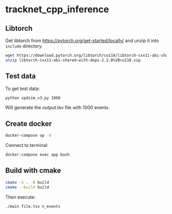 # tracknet_cpp_inference
## Libtorch
Get libtorch from https://pytorch.org/get-started/locally/ and unzip it into ```include``` directory.
```bash
wget https://download.pytorch.org/libtorch/cu118/libtorch-cxx11-abi-shared-with-deps-2.2.0%2Bcu118.zip
unzip libtorch-cxx11-abi-shared-with-deps-2.2.0%2Bcu118.zip
```

## Test data
To get test data:
```bash
python spdsim_v3.py 1000
```
Will generate the output.tsv file with 1000 events.

## Create docker
```bash
docker-compose up -d
```
Connect to terminal:
```bash
docker-compose exec app bash
```

## Build with cmake
```bash
cmake -S . -B build
cmake --build build
```
Then execute:
 ```bash
 ./main file.tsv n_events
 ```
